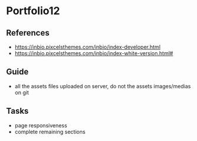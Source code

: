 # Portfolio12

## References

- https://inbio.pixcelsthemes.com/inbio/index-developer.html
- https://inbio.pixcelsthemes.com/inbio/index-white-version.html#


## Guide

- all the assets files uploaded on server, do not the assets images/medias on git

## Tasks

- page responsiveness
- complete remaining sections
